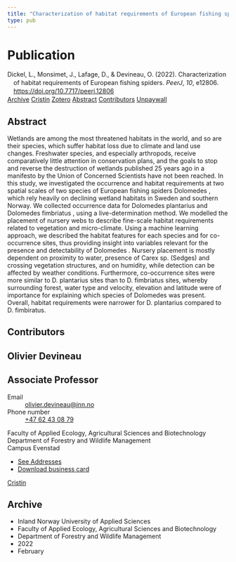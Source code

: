```yaml
---
title: "Characterization of habitat requirements of European fishing spiders"
type: pub
---
```

<h1>Publication</h1>
<article id="csl-bib-container-9SQ3IXIK" class="csl-bib-container">
  <div class="csl-bib-body" style="line-height: 1.35; padding-left: 1em; text-indent:-1em;">
  <div class="csl-entry">Dickel, L., Monsimet, J., Lafage, D., &amp; Devineau, O. (2022). Characterization of habitat requirements of European fishing spiders. <i>PeerJ</i>, <i>10</i>, e12806. <a href="https://doi.org/10.7717/peerj.12806">https://doi.org/10.7717/peerj.12806</a></div>
</div>
  <div class="csl-bib-buttons">
    <a href="#taxonomy-article-9SQ3IXIK" class="csl-bib-button">Archive</a>
    <a href="https://app.cristin.no/results/show.jsf?id=1996230" alt="Cristin URL" class="csl-bib-button">Cristin</a>
    <a href="http://zotero.org/groups/5022929/items/9SQ3IXIK" alt="Zotero URL" class="csl-bib-button">Zotero</a>
    <a href="#abstract-article-9SQ3IXIK" class="csl-bib-button">Abstract</a>
    <a href="#contributors-article-9SQ3IXIK" class="csl-bib-button">Contributors</a>
    <a href="https://doi.org/10.7717/peerj.12806" class="csl-bib-button">Unpaywall</a>
  </div>
  <div id="csl-bib-meta-container-9SQ3IXIK"></div>
</article>
<div id="csl-bib-meta-9SQ3IXIK" class="csl-bib-meta">
  <article id="abstract-article-9SQ3IXIK" class="abstract-article">
    <h1>Abstract</h1>
    Wetlands are among the most threatened habitats in the world, and so are their species, which suffer habitat loss due to climate and land use changes. Freshwater species, and especially arthropods, receive comparatively little attention in conservation plans, and the goals to stop and reverse the destruction of wetlands published 25 years ago in a manifesto by the Union of Concerned Scientists have not been reached. In this study, we investigated the occurrence and habitat requirements at two spatial scales of two species of European fishing spiders Dolomedes , which rely heavily on declining wetland habitats in Sweden and southern Norway. We collected occurrence data for Dolomedes plantarius and Dolomedes fimbriatus , using a live-determination method. We modelled the placement of nursery webs to describe fine-scale habitat requirements related to vegetation and micro-climate. Using a machine learning approach, we described the habitat features for each species and for co-occurrence sites, thus providing insight into variables relevant for the presence and detectability of Dolomedes . Nursery placement is mostly dependent on proximity to water, presence of Carex sp. (Sedges) and crossing vegetation structures, and on humidity, while detection can be affected by weather conditions. Furthermore, co-occurrence sites were more similar to D. plantarius sites than to D. fimbriatus sites, whereby surrounding forest, water type and velocity, elevation and latitude were of importance for explaining which species of Dolomedes was present. Overall, habitat requirements were narrower for D. plantarius compared to D. fimbiratus.
  </article>
  <article id="contributors-article-9SQ3IXIK" class="contributors-article">
    <h1>Contributors</h1>
    <div class="personas">
<div class="vrtx-hinn-person-card">
<div class="photo">
<i class="lar la-user-circle missing-person"></i>
</div>
<div class="info">
<hgroup><h1>Olivier Devineau</h1>
<h2>Associate Professor</h2>
</hgroup><dl>
<dt>Email</dt>
<dd>
<a href="mailto:olivier.devineau@inn.no">olivier.devineau@inn.no</a>
</dd>
<dt>Phone number</dt>
<dd><a href="tel:+4762430879">
+47 62 43 08 79
</a></dd>
</dl>
<p>
Faculty of Applied Ecology, Agricultural Sciences and Biotechnology<br>
Department of Forestry and Wildlife Management<br>
Campus Evenstad
</p>
<ul class="vrtx-hinn-links">
<li><a href="https://www.inn.no/english/find-an-employee/olivier-devineau.html#vrtx-hinn-addresses">See Addresses</a></li>
<li><a href="https://www.inn.no/english/find-an-employee/olivier-devineau.html?vrtx=vcf">Download business card</a></li>
</ul>
</div>
</div>
<a href="https://app.cristin.no/persons/show.jsf?id=598473" alt="Cristin URL" class="personas-cristin">Cristin</a>
</div>
  </article>
  <article id="taxonomy-article-9SQ3IXIK" class="taxonomy-article">
    <h1>Archive</h1>
    <ul>
      <li>Inland Norway University of Applied Sciences</li>
      <li>Faculty of Applied Ecology, Agricultural Sciences and Biotechnology</li>
      <li>Department of Forestry and Wildlife Management</li>
      <li>2022</li>
      <li>February</li>
    </ul>
  </article>
</div>
